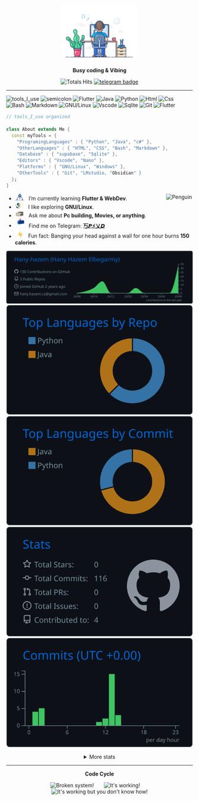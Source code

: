 <div align="center" width="50">


<img src="https://github.com/Hany-hazem/hany-hazem/blob/main/images/dev-working_rounded.gif?raw=true" href="https://github.com/Hany-hazem" alt="Workspace"  width="40%"/>


<p><strong>  Busy coding & Vibing   </strong></p>


![Totals Hits](https://komarev.com/ghpvc/?username=hany-hazem&style=flat&color=orange&label=PROFILE+VIEWS)
[![telegram badge](https://img.shields.io/badge/Hany-grey?style=flat&logo=telegram)](https://t.me/hanyhazem0) <br>
</div>

<hr></hr>

![tools_I_use](https://img.shields.io/badge/-%F0%9F%9A%80%20Tools%20I%20use-orange)
![semicolon](https://img.shields.io/badge/-%3A-orange)
![Flutter](https://img.shields.io/badge/Flutter-%2302569B.svg?style=flat&logo=Flutter&logoColor=white)
![Java](https://img.shields.io/badge/Java-ED8B00?style=flat&logo=java&logoColor=white)
![Python](https://img.shields.io/badge/Python-FFD43B?style=flat&logo=python&logoColor=darkgreen)
![Html](https://img.shields.io/badge/HTML5-E34F26?style=flat&logo=html5&logoColor=white)
![Css](https://img.shields.io/badge/CSS3-1572B6?style=flat&logo=css3&logoColor=white)
![Bash](https://img.shields.io/badge/GNU%20Bash-4EAA25?style=flat&logo=GNU%20Bash&logoColor=white)
![Markdown](https://img.shields.io/badge/Markdown-000000?style=flat&logo=markdown&logoColor=white)
![GNU/Linux](https://img.shields.io/badge/Linux-FCC624?style=flat&logo=linux&logoColor=black)
![Vscode](https://img.shields.io/badge/Visual_Studio_Code-0078D4?style=flat&logo=visual%20studio%20code&logoColor=white)
![Sqlite](https://img.shields.io/badge/SQLite-07405E?style=flat&logo=sqlite&logoColor=white)
![Git](https://img.shields.io/badge/GIT-E44C30?style=flat&logo=git&logoColor=white)
![Flutter](https://img.shields.io/badge/Flutter-02569B?style=flat&logo=flutter&logoColor=white)

```dart
// tools_I_use organized

class About extends Me { 
  const myTools = {  
    "ProgramingLanguages" : { "Python", "Java", "c#" },
    "OtherLanguages" : { "HTML", "CSS", "Bash", "Markdown" },
    "Database" : { "supabase", "Sqlite" },
    "Editors" : { "Vscode", "Nano" },
    "Platforms" : { "GNU/Linux", "Windows" },
    "OtherTools" : { "Git", "LMstudio, "Obsidian" }
  };
}
```

-  <img alt="GIF" src="https://github.com/Hany-hazem/hany-hazem/blob/main/images/Developer.gif" width="25" /> &nbsp; I’m currently learning **Flutter & WebDev**. <img align="right" src="Hany-hazem/hany-hazem/blob/main/images/linux_rounded.gif" alt="Penguin" width="15%" /><br>
- <img src="https://github.com/Hany-hazem/hany-hazem/blob/main/images/Fitness%20Explore%20GIF%20by%20Pudgy%20Penguins.gif" width="20" />&nbsp;&nbsp;&nbsp; I like exploring **GNU/Linux**. <br>
- <img src="https://github.com/Hany-hazem/hany-hazem/blob/main/images/message.gif?raw=true" width="25" />&nbsp;&nbsp; Ask me about **Pc building, Movies, or anything**. <br>
- <img src="https://github.com/Hany-hazem/hany-hazem/blob/main/images/letterbox.gif?raw=true" width="25" /> &nbsp; Find me on Telegram: **[丂𝙋⚡乂𝘿](https://t.me/spxd007)**<br>
- &nbsp;&nbsp;<img src="https://github.com/Hany-hazem/hany-hazem/blob/main/images/lightning.gif?raw=true" width="12" />&nbsp;&nbsp;&nbsp;&nbsp;Fun fact: Banging your head against a wall for one hour burns **150 calories**.<br>

<div align="center" >
<a  href="https://github.com/Hany-hazem">


[![](https://raw.githubusercontent.com/Hany-hazem/hany-hazem/main/profile-summary-card-output/github_dark/0-profile-details.svg)](https://github.com/vn7n24fzkq/github-profile-summary-cards)
[![](https://raw.githubusercontent.com/Hany-hazem/hany-hazem/main/profile-summary-card-output/github_dark/1-repos-per-language.svg)](https://github.com/vn7n24fzkq/github-profile-summary-cards) [![](https://raw.githubusercontent.com/Hany-hazem/hany-hazem/main/profile-summary-card-output/github_dark/2-most-commit-language.svg)](https://github.com/vn7n24fzkq/github-profile-summary-cards)
[![](https://raw.githubusercontent.com/Hany-hazem/hany-hazem/main/profile-summary-card-output/github_dark/3-stats.svg)](https://github.com/vn7n24fzkq/github-profile-summary-cards) [![](https://raw.githubusercontent.com/Hany-hazem/hany-hazem/main/profile-summary-card-output/github_dark/4-productive-time.svg)](https://github.com/vn7n24fzkq/github-profile-summary-cards)

</a>

<details>
  <summary>More stats</summary>
  
<img align="center" src="https://raw.githubusercontent.com/Hany-hazem/profile-summary-cards/master/profile-summary-card-output/nord_dark/0-profile-details.svg" >

</details>
  
<hr></hr>

**Code Cycle**<br>

<img src="https://raw.githubusercontent.com/Tarikul-Islam-Anik/Animated-Fluent-Emojis/master/Emojis/Smilies/Face%20with%20Spiral%20Eyes.png" width="10%" alt="Broken system!"/>
&nbsp;&nbsp;&nbsp;&nbsp;&nbsp;
<img src="https://raw.githubusercontent.com/Tarikul-Islam-Anik/Animated-Fluent-Emojis/master/Emojis/Smilies/Relieved%20Face.png" width="10%" alt="It's working!"/>
&nbsp;&nbsp;&nbsp;&nbsp;&nbsp;
<img src="https://raw.githubusercontent.com/Tarikul-Islam-Anik/Animated-Fluent-Emojis/master/Emojis/Smilies/Astonished%20Face.png" width="10%" alt="It's working but you don't know how!"/><br>


<!--img src="https://github.com/Hany-hazem/hany-hazem/blob/main/images/this_page_is.gif?raw=true"  width="40%"/-->

</div>
